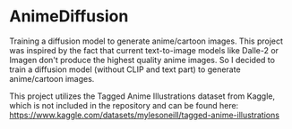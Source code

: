 # AnimeDiffusion
Training a diffusion model to generate anime/cartoon images.
This project was inspired by the fact that current text-to-image models like Dalle-2 or Imagen don't produce the highest quality anime images. So I decided to train a diffusion model (without CLIP and text part) to generate anime/cartoon images. 

This project utilizes the Tagged Anime Illustrations dataset from Kaggle, which is not included in the repository and can be found here:
https://www.kaggle.com/datasets/mylesoneill/tagged-anime-illustrations

